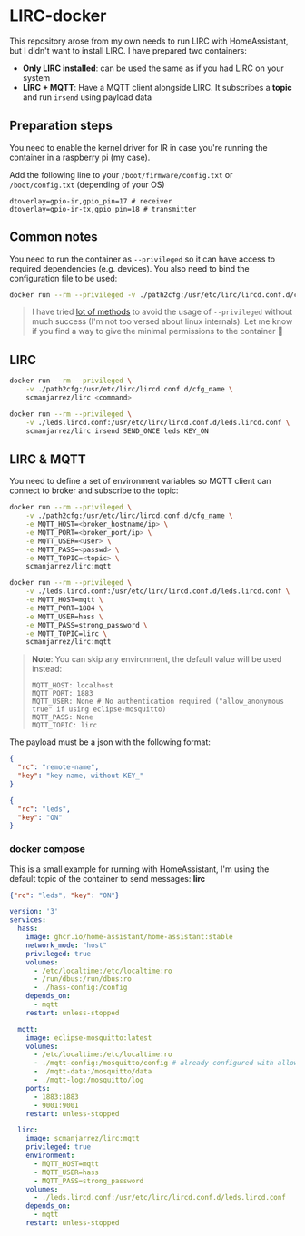 # LIRC-docker
This repository arose from my own needs to run LIRC with HomeAssistant, but
I didn't want to install LIRC. I have prepared two containers:
- **Only LIRC installed**: can be used the same as if you had LIRC on your system
- **LIRC + MQTT**: Have a MQTT client alongside LIRC. It subscribes a **topic** and
  run `irsend` using payload data

## Preparation steps
You need to enable the kernel driver for IR in case you're running
the container in a raspberry pi (my case).

Add the following line to your `/boot/firmware/config.txt` or
`/boot/config.txt` (depending of your OS)

```
dtoverlay=gpio-ir,gpio_pin=17 # receiver
dtoverlay=gpio-ir-tx,gpio_pin=18 # transmitter
```

## Common notes
You need to run the container as `--privileged` so it can have access
to required dependencies (e.g. devices). You also need to bind
the configuration file to be used:

```bash
docker run --rm --privileged -v ./path2cfg:/usr/etc/lirc/lircd.conf.d/cfg_name <container> <command>
```

> I have tried [lot of methods](https://stackoverflow.com/questions/30059784/docker-access-to-raspberry-pi-gpio-pins)
> to avoid the usage of `--privileged` without much success
> (I'm not too versed about linux internals). Let me know if you find a way
> to give the minimal permissions to the container 🙂

## LIRC
```bash
docker run --rm --privileged \
    -v ./path2cfg:/usr/etc/lirc/lircd.conf.d/cfg_name \
    scmanjarrez/lirc <command>
```

```bash
docker run --rm --privileged \
    -v ./leds.lircd.conf:/usr/etc/lirc/lircd.conf.d/leds.lircd.conf \
    scmanjarrez/lirc irsend SEND_ONCE leds KEY_ON
```

## LIRC & MQTT
You need to define a set of environment variables so MQTT client can
connect to broker and subscribe to the topic:

```bash
docker run --rm --privileged \
    -v ./path2cfg:/usr/etc/lirc/lircd.conf.d/cfg_name \
    -e MQTT_HOST=<broker_hostname/ip> \
    -e MQTT_PORT=<broker_port/ip> \
    -e MQTT_USER=<user> \
    -e MQTT_PASS=<passwd> \
    -e MQTT_TOPIC=<topic> \
    scmanjarrez/lirc:mqtt
```

```bash
docker run --rm --privileged \
    -v ./leds.lircd.conf:/usr/etc/lirc/lircd.conf.d/leds.lircd.conf \
    -e MQTT_HOST=mqtt \
    -e MQTT_PORT=1884 \
    -e MQTT_USER=hass \
    -e MQTT_PASS=strong_password \
    -e MQTT_TOPIC=lirc \
    scmanjarrez/lirc:mqtt
```

> **Note**: You can skip any environment, the default value will be used instead:
> ```
> MQTT_HOST: localhost
> MQTT_PORT: 1883
> MQTT_USER: None # No authentication required ("allow_anonymous true" if using eclipse-mosquitto)
> MQTT_PASS: None
> MQTT_TOPIC: lirc
> ```

The payload must be a json with the following format:
```json
{
  "rc": "remote-name",
  "key": "key-name, without KEY_"
}
```

```json
{
  "rc": "leds",
  "key": "ON"
}
```

### docker compose
This is a small example for running with HomeAssistant, I'm using the default
topic of the container to send messages: **lirc**
```json
{"rc": "leds", "key": "ON"}
```

```yaml
version: '3'
services:
  hass:
    image: ghcr.io/home-assistant/home-assistant:stable
    network_mode: "host"
    privileged: true
    volumes:
      - /etc/localtime:/etc/localtime:ro
      - /run/dbus:/run/dbus:ro
      - ./hass-config:/config
    depends_on:
      - mqtt
    restart: unless-stopped

  mqtt:
    image: eclipse-mosquitto:latest
    volumes:
      - /etc/localtime:/etc/localtime:ro
      - ./mqtt-config:/mosquitto/config # already configured with allow_anonymous false
      - ./mqtt-data:/mosquitto/data
      - ./mqtt-log:/mosquitto/log
    ports:
      - 1883:1883
      - 9001:9001
    restart: unless-stopped

  lirc:
    image: scmanjarrez/lirc:mqtt
    privileged: true
    environment:
      - MQTT_HOST=mqtt
      - MQTT_USER=hass
      - MQTT_PASS=strong_password
    volumes:
      - ./leds.lircd.conf:/usr/etc/lirc/lircd.conf.d/leds.lircd.conf
    depends_on:
      - mqtt
    restart: unless-stopped
```
